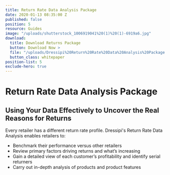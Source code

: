 ```yaml
---
title: Return Rate Data Analysis Package
date: 2020-01-13 08:35:00 Z
published: false
position: 5
resource: Guides
image: "/uploads/shutterstock_1006919041%20(1)%20(1)-6919a6.jpg"
download:
  title: Download Returns Package
  button: Download Now >
  file: "/uploads/Dressipi%20Return%20Rate%20Data%20Analysis%20Package.pdf"
  button_class: whitepaper
position-list: 5
exclude-hero: true
---
```


# Return Rate Data Analysis Package 

## Using Your Data Effectively to Uncover the Real Reasons for Returns

Every retailer has a different return rate profile. Dressipi's Return Rate Data Analysis enables retailers to:

* Benchmark their performance versus other retailers
* Review primary factors driving returns and what’s increasing
* Gain a detailed view of each customer’s profitability and identify serial returners
* Carry out in-depth analysis of products and product features

